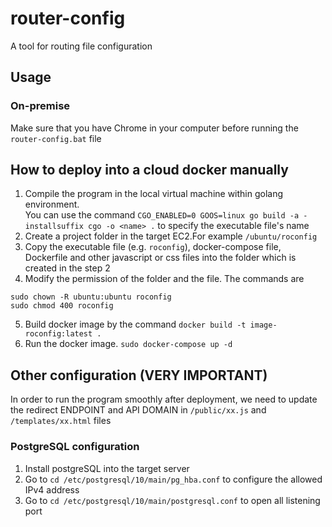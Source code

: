 # router-config
A tool for routing file configuration


## Usage

### On-premise

Make sure that you have Chrome in your computer before running the `router-config.bat` file  



## How to deploy into a cloud docker manually



1. Compile the program in the local virtual machine within golang environment.  
You can use the command `CGO_ENABLED=0 GOOS=linux go build -a -installsuffix cgo -o <name> .` to specify the executable file's name  
2. Create a project folder in the target EC2.For example `/ubuntu/roconfig`  
3. Copy the executable file (e.g. `roconfig`), docker-compose file, Dockerfile and other javascript or css files into the folder which is created in the step 2
4. Modify the permission of the folder and the file. The commands are 
```
sudo chown -R ubuntu:ubuntu roconfig
sudo chmod 400 roconfig
```
5. Build docker image by the command `docker build -t image-roconfig:latest .`  
6. Run the docker image. `sudo docker-compose up -d`



## Other configuration (VERY IMPORTANT) 

In order to run the program smoothly after deployment, we need to update the redirect ENDPOINT and API DOMAIN in `/public/xx.js` and `/templates/xx.html` files  

### PostgreSQL configuration  

1. Install postgreSQL into the target server  
2. Go to `cd /etc/postgresql/10/main/pg_hba.conf` to configure the allowed IPv4 address  
3. Go to `cd /etc/postgresql/10/main/postgresql.conf` to open all listening port  





